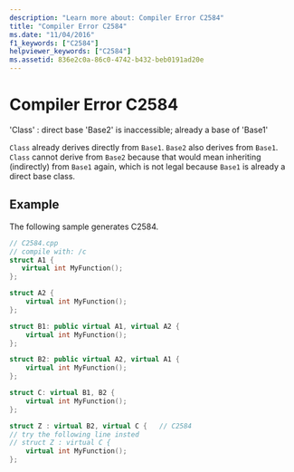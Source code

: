 ```yaml
---
description: "Learn more about: Compiler Error C2584"
title: "Compiler Error C2584"
ms.date: "11/04/2016"
f1_keywords: ["C2584"]
helpviewer_keywords: ["C2584"]
ms.assetid: 836e2c0a-86c0-4742-b432-beb0191ad20e
---
```

# Compiler Error C2584

'Class' : direct base 'Base2' is inaccessible; already a base of 'Base1'

`Class` already derives directly from `Base1`. `Base2` also derives from `Base1`. `Class` cannot derive from `Base2` because that would mean inheriting (indirectly) from `Base1` again, which is not legal because `Base1` is already a direct base class.

## Example

The following sample generates C2584.

```cpp
// C2584.cpp
// compile with: /c
struct A1 {
   virtual int MyFunction();
};

struct A2 {
    virtual int MyFunction();
};

struct B1: public virtual A1, virtual A2 {
    virtual int MyFunction();
};

struct B2: public virtual A2, virtual A1 {
    virtual int MyFunction();
};

struct C: virtual B1, B2 {
    virtual int MyFunction();
};

struct Z : virtual B2, virtual C {   // C2584
// try the following line insted
// struct Z : virtual C {
    virtual int MyFunction();
};
```
